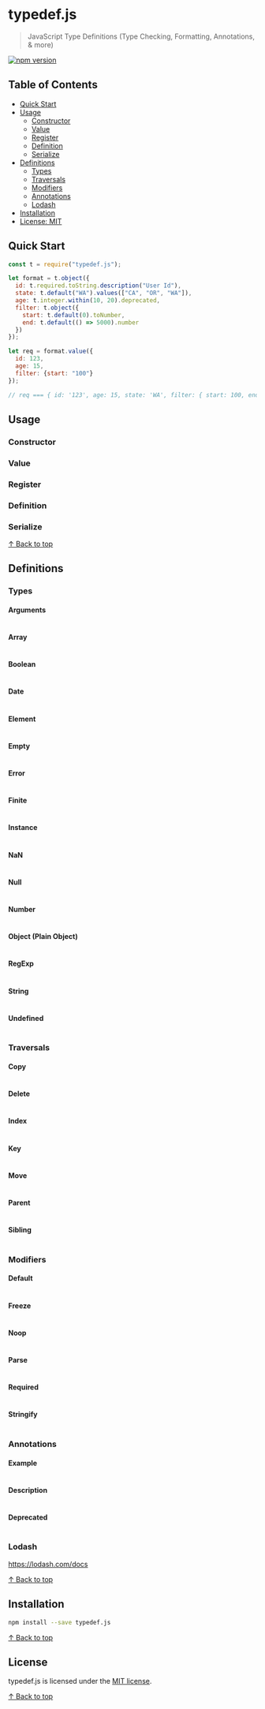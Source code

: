 # typedef.js
> JavaScript Type Definitions (Type Checking, Formatting, Annotations, & more)

[![npm version](https://badge.fury.io/js/typedef.js.svg)](https://badge.fury.io/js/typedef.js)



## Table of Contents

* [Quick Start](#quick-start)
* [Usage](#usage)
    * [Constructor](#constructor)
    * [Value](#value)
    * [Register](#register)
    * [Definition](#definition)
    * [Serialize](#serialize)
* [Definitions](#definitions)
    * [Types](#types)
    * [Traversals](#traversals)
    * [Modifiers](#modifiers)
    * [Annotations](#annotations)
    * [Lodash](#lodash)
* [Installation](#installation)
* [License: MIT](#license)



## Quick Start
```js
const t = require("typedef.js");

let format = t.object({
  id: t.required.toString.description("User Id"),
  state: t.default("WA").values(["CA", "OR", "WA"]),
  age: t.integer.within(10, 20).deprecated,
  filter: t.object({
    start: t.default(0).toNumber,
    end: t.default(() => 5000).number
  })
});

let req = format.value({
  id: 123,
  age: 15,
  filter: {start: "100"}
});

// req === { id: '123', age: 15, state: 'WA', filter: { start: 100, end: 5000 } }
```


## Usage

### Constructor

### Value

### Register

### Definition

### Serialize

[↑ Back to top](#table-of-contents)

## Definitions

### Types

#### Arguments

``` javascript

```

#### Array

``` javascript

```

#### Boolean

``` javascript

```

#### Date

``` javascript

```

#### Element

``` javascript

```

#### Empty

``` javascript

```

#### Error

``` javascript

```

#### Finite

``` javascript

```

#### Instance

``` javascript

```

#### NaN

``` javascript

```

#### Null

``` javascript

```

#### Number

``` javascript

```

#### Object (Plain Object)

``` javascript

```

#### RegExp

``` javascript

```

#### String

``` javascript

```

#### Undefined

``` javascript

```

### Traversals

#### Copy

``` javascript

```

#### Delete

``` javascript

```

#### Index

``` javascript

```

#### Key

``` javascript

```

#### Move

``` javascript

```

#### Parent

``` javascript

```

#### Sibling

``` javascript

```

### Modifiers

#### Default

``` javascript

```

#### Freeze

``` javascript

```

#### Noop

``` javascript

```

#### Parse

``` javascript

```

#### Required

``` javascript

```

#### Stringify

``` javascript

```

### Annotations

#### Example

``` javascript

```

#### Description

``` javascript

```

#### Deprecated

``` javascript

```

### Lodash

https://lodash.com/docs

[↑ Back to top](#table-of-contents)

## Installation
```bash
npm install --save typedef.js
```

[↑ Back to top](#table-of-contents)

## License

typedef.js is licensed under the [MIT license](LICENSE.md).

[↑ Back to top](#table-of-contents)
